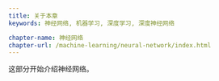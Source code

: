 ```yaml
---
title: 关于本章 
keywords: 神经网络, 机器学习, 深度学习, 深度神经网络

chapter-name: 神经网络
chapter-url: /machine-learning/neural-network/index.html
---
```


这部分开始介绍神经网络。